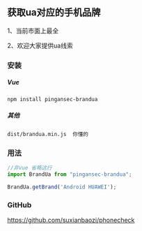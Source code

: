 
## **获取ua对应的手机品牌**

1、当前市面上最全

2、欢迎大家提供ua线索
### 安装

##### Vue
`
npm install pingansec-brandua
`

##### 其他

`dist/brandua.min.js  你懂的
`


### 用法

```javascript
//非vue 省略这行
import BrandUa from "pingansec-brandua";

BrandUa.getBrand('Android HUAWEI');
```


### GitHub
https://github.com/suxianbaozi/phonecheck
